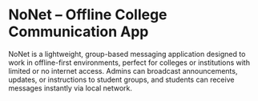 # NoNet – Offline College Communication App
NoNet is a lightweight, group-based messaging application designed to work in offline-first environments, perfect for colleges or institutions with limited or no internet access. Admins can broadcast announcements, updates, or instructions to student groups, and students can receive messages instantly via local network.


